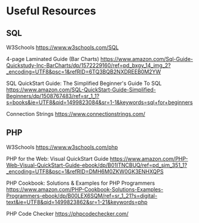 # Useful Resources


## SQL 


W3Schools
https://www.w3schools.com/SQL

4-page Laminated Guide (Bar Charts)
https://www.amazon.com/Sql-Guide-Quickstudy-Inc-BarCharts/dp/1572229160/ref=pd_bxgy_14_img_2?_encoding=UTF8&psc=1&refRID=6TQ3BQB2NXDREEB0M2YW

SQL QuickStart Guide: The Simplified Beginner's Guide To SQL
https://www.amazon.com/SQL-QuickStart-Guide-Simplified-Beginners/dp/1508767483/ref=sr_1_1?s=books&ie=UTF8&qid=1499823084&sr=1-1&keywords=sql+for+beginners

Connection Strings
https://www.connectionstrings.com/


## PHP

W3Schools
https://www.w3schools.com/php

PHP for the Web: Visual QuickStart Guide 
https://www.amazon.com/PHP-Web-Visual-QuickStart-Guide-ebook/dp/B01ITNCBUQ/ref=pd_sim_351_1?_encoding=UTF8&psc=1&refRID=DMH6M0ZKW0GK3ENHXQPS

PHP Cookbook: Solutions & Examples for PHP Programmers
https://www.amazon.com/PHP-Cookbook-Solutions-Examples-Programmers-ebook/dp/B00LEX6SQM/ref=sr_1_21?s=digital-text&ie=UTF8&qid=1499823862&sr=1-21&keywords=php

PHP Code Checker
https://phpcodechecker.com/
